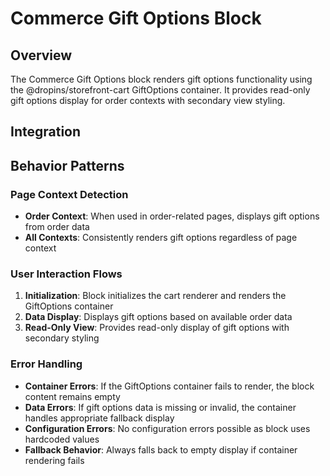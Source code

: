 # Commerce Gift Options Block

## Overview

The Commerce Gift Options block renders gift options functionality using the @dropins/storefront-cart GiftOptions container. It provides read-only gift options display for order contexts with secondary view styling.

## Integration

<!-- ### Block Configuration

No block configuration is read via `readBlockConfig()`. -->

<!-- ### URL Parameters

No URL parameters directly affect this block's behavior. -->

<!-- ### Local Storage

No localStorage keys are used by this block. -->

<!-- ### Events

#### Event Listeners

No direct event listeners are implemented in this block.

#### Event Emitters

No events are emitted by this block. -->

## Behavior Patterns

### Page Context Detection

- **Order Context**: When used in order-related pages, displays gift options from order data
- **All Contexts**: Consistently renders gift options regardless of page context

### User Interaction Flows

1. **Initialization**: Block initializes the cart renderer and renders the GiftOptions container
2. **Data Display**: Displays gift options based on available order data
3. **Read-Only View**: Provides read-only display of gift options with secondary styling

### Error Handling

- **Container Errors**: If the GiftOptions container fails to render, the block content remains empty
- **Data Errors**: If gift options data is missing or invalid, the container handles appropriate fallback display
- **Configuration Errors**: No configuration errors possible as block uses hardcoded values
- **Fallback Behavior**: Always falls back to empty display if container rendering fails
